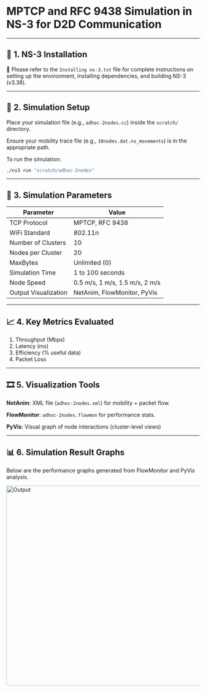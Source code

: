 # MPTCP and RFC 9438 Simulation in NS-3 for D2D Communication

---

## 🔧 1. NS-3 Installation

📄 Please refer to the `Installing ns-3.txt` file for complete instructions on setting up the environment, installing dependencies, and building NS-3 (v3.38).

---

## 📁 2. Simulation Setup

Place your simulation file (e.g., `adhoc-2nodes.cc`) inside the `scratch/` directory.

Ensure your mobility trace file (e.g., `10nodes.dat.ns_movements`) is in the appropriate path.

To run the simulation:
```bash
./ns3 run "scratch/adhoc-2nodes"
````

---

## 📡 3. Simulation Parameters

| Parameter            | Value                          |
| -------------------- | ------------------------------ |
| TCP Protocol         | MPTCP, RFC 9438                |
| WiFi Standard        | 802.11n                        |
| Number of Clusters   | 10                             |
| Nodes per Cluster    | 20                             |
| MaxBytes             | Unlimited (0)                  |
| Simulation Time      | 1 to 100 seconds               |
| Node Speed           | 0.5 m/s, 1 m/s, 1.5 m/s, 2 m/s |
| Output Visualization | NetAnim, FlowMonitor, PyVis    |

---

## 📈 4. Key Metrics Evaluated

1. Throughput (Mbps)
2. Latency (ms)
3. Efficiency (% useful data)
4. Packet Loss

---

## 🎞 5. Visualization Tools

**NetAnim**: XML file (`adhoc-2nodes.xml`) for mobility + packet flow.

**FlowMonitor**: `adhoc-2nodes.flowmon` for performance stats.

**PyVis**: Visual graph of node interactions (cluster-level views)

---

## 📊 6. Simulation Result Graphs

Below are the performance graphs generated from FlowMonitor and PyVis analysis.

<img width="866" height="521" alt="Output" src="https://github.com/user-attachments/assets/71606798-513f-4bc4-b632-ebb32ff8c51f" />



